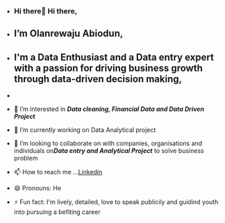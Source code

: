 - ### Hi there👋 Hi there,

- ## I’m Olanrewaju Abiodun,

-  ## I'm a Data Enthusiast and a Data entry expert with a passion for driving business growth through data-driven decision making,
-  
- 👀 I’m interested in ***Data cleaning, Financial Data and Data Driven Project***
- 🌱 I’m currently working on Data Analytical project
- 💞️ I’m looking to collaborate on with companies, organisations and individuals on***Data entry and Analytical Project*** to solve business problem
- 📫 How to reach me ...[Linkedin](https://www.linkedin.com/in/biodun-olanrewaju-36a8b6251/)
- 😄 Pronouns: He
- ⚡ Fun fact: I'm lively, detailed, love to speak publicily and guidind youth into pursuing a befiting career

<!---
biodunlarry/biodunlarry is a ✨ special ✨ repository because its `README.md` (this file) appears on your GitHub profile.
You can click the Preview link to take a look at your changes.
--->
